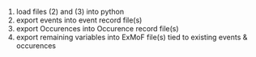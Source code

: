 1. load files (2) and (3) into python
2. export events into event record file(s)
3. export Occurences into Occurence record file(s)
4. export remaining variables into ExMoF file(s) tied to existing events & occurences
